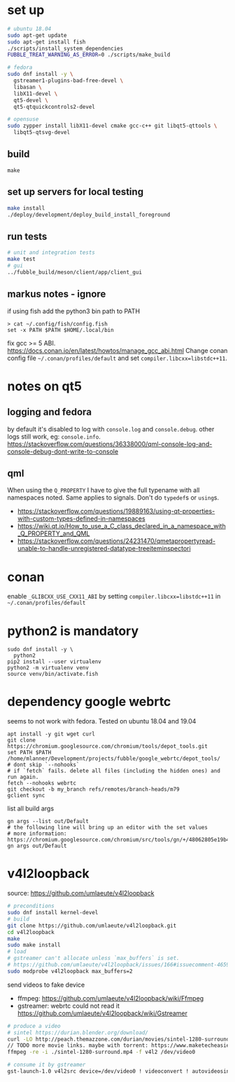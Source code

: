 # set up

```bash
# ubuntu 18.04
sudo apt-get update
sudo apt-get install fish
./scripts/install_system_dependencies
FUBBLE_TREAT_WARNING_AS_ERROR=0 ./scripts/make_build

# fedora
sudo dnf install -y \
  gstreamer1-plugins-bad-free-devel \
  libasan \
  libX11-devel \
  qt5-devel \
  qt5-qtquickcontrols2-devel

# opensuse
sudo zypper install libX11-devel cmake gcc-c++ git libqt5-qttools \
  libqt5-qtsvg-devel
```

## build

```
make
```

## set up servers for local testing

```bash
make install
./deploy/development/deploy_build_install_foreground
```

## run tests

```bash
# unit and integration tests
make test
# gui
../fubble_build/meson/client/app/client_gui
```

## markus notes - ignore

if using fish add the python3 bin path to PATH
```
> cat ~/.config/fish/config.fish
set -x PATH $PATH $HOME/.local/bin
```

fix gcc >= 5 ABI. https://docs.conan.io/en/latest/howtos/manage_gcc_abi.html
Change conan config file `~/.conan/profiles/default` and set `compiler.libcxx=libstdc++11`.

# notes on qt5

## logging and fedora

by default it's disabled to log with `console.log` and `console.debug`. other logs still work, eg: `console.info`.
https://stackoverflow.com/questions/36338000/qml-console-log-and-console-debug-dont-write-to-console

## qml

When using the `Q_PROPERTY` I have to give the full typename with all namespaces noted.
Same applies to signals.
Don't do `typedef`s or `using`s.
- https://stackoverflow.com/questions/19889163/using-qt-properties-with-custom-types-defined-in-namespaces
- https://wiki.qt.io/How_to_use_a_C_class_declared_in_a_namespace_with_Q_PROPERTY_and_QML
- https://stackoverflow.com/questions/24231470/qmetapropertyread-unable-to-handle-unregistered-datatype-treeiteminspectori

# conan
enable `_GLIBCXX_USE_CXX11_ABI` by setting `compiler.libcxx=libstdc++11` in `~/.conan/profiles/default`

# python2 is mandatory

```
sudo dnf install -y \
  python2
pip2 install --user virtualenv
python2 -m virtualenv venv
source venv/bin/activate.fish
```

# dependency google webrtc

seems to not work with fedora. Tested on ubuntu 18.04 and 19.04

```fish
apt install -y git wget curl
git clone https://chromium.googlesource.com/chromium/tools/depot_tools.git
set PATH $PATH /home/mlanner/Development/projects/fubble/google_webrtc/depot_tools/
# dont skip `--nohooks`
# if `fetch` fails. delete all files (including the hidden ones) and run again.
fetch --nohooks webrtc
git checkout -b my_branch refs/remotes/branch-heads/m79
gclient sync
```

list all build args
```
gn args --list out/Default
# the following line will bring up an editor with the set values
# more information: https://chromium.googlesource.com/chromium/src/tools/gn/+/48062805e19b4697c5fbd926dc649c78b6aaa138/docs/quick_start.md
gn args out/Default
```

# v4l2loopback

source: https://github.com/umlaeute/v4l2loopback

```bash
# preconditions
sudo dnf install kernel-devel
# build
git clone https://github.com/umlaeute/v4l2loopback.git
cd v4l2loopback
make
sudo make install
# load
# gstreamer can't allocate unless `max_buffers` is set.
# https://github.com/umlaeute/v4l2loopback/issues/166#issuecomment-465960256
sudo modprobe v4l2loopback max_buffers=2
```

send videos to fake device

- ffmpeg: https://github.com/umlaeute/v4l2loopback/wiki/Ffmpeg
- gstreamer: webrtc could not read it https://github.com/umlaeute/v4l2loopback/wiki/Gstreamer

```bash
# produce a video
# sintel https://durian.blender.org/download/
curl -LO http://peach.themazzone.com/durian/movies/sintel-1280-surround.mp4
// TODO more movie links. maybe with torrent: https://www.maketecheasier.com/how-to-download-torrents-from-the-command-line-in-ubuntu/
ffmpeg -re -i ./sintel-1280-surround.mp4 -f v4l2 /dev/video0

# consume it by gstreamer
gst-launch-1.0 v4l2src device=/dev/video0 ! videoconvert ! autovideosink
```

